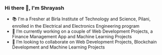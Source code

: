 ### Hi there 👋, I'm Shrayash 

<!--
**shrayash25/shrayash25** is a ✨ _special_ ✨ repository because its `README.md` (this file) appears on your GitHub profile.
-->


- 📚 I'm a Fresher at Birla Institute of Technology and Science, Pilani, enrolled in the Electrical and Electronics Engineering program
- 🔭 I’m currently working on a couple of Web Development Projects, a Finance Management App and Machine Learning Projects
- 👯 I’m looking to collaborate on Web Development Projects, Blockchain Development and Machine Learning Projects



